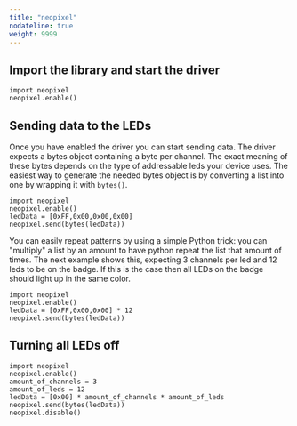 ```yaml
---
title: "neopixel"
nodateline: true
weight: 9999
---
```


## Import the library and start the driver
```
import neopixel
neopixel.enable()
```

## Sending data to the LEDs
Once you have enabled the driver you can start sending data. The driver expects a bytes object containing a byte per channel. The exact meaning of these bytes depends on the type of addressable leds your device uses. The easiest way to generate the needed bytes object is by converting a list into one by wrapping it with ```bytes()```.

```
import neopixel
neopixel.enable()
ledData = [0xFF,0x00,0x00,0x00]
neopixel.send(bytes(ledData))
```

You can easily repeat patterns by using a simple Python trick: you can "multiply" a list by an amount to have python repeat the list that amount of times. The next example shows this, expecting 3 channels per led and 12 leds to be on the badge. If this is the case then all LEDs on the badge should light up in the same color.

```
import neopixel
neopixel.enable()
ledData = [0xFF,0x00,0x00] * 12
neopixel.send(bytes(ledData))
```

## Turning all LEDs off

```
import neopixel
neopixel.enable()
amount_of_channels = 3
amount_of_leds = 12
ledData = [0x00] * amount_of_channels * amount_of_leds
neopixel.send(bytes(ledData))
neopixel.disable()
```
